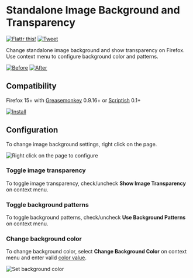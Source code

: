 # Standalone Image Background and Transparency

[![Flattr this!](https://api.flattr.com/button/flattr-badge-large.png)](https://flattr.com/submit/auto?url=https%3A%2F%2Fgithub.com%2FLouCypher%2Fuserscripts)
[![Tweet](https://si0.twimg.com/a/1309282244/images/goodies/tweetn.png)](https://twitter.com/share?text=Change+standalone+image+background+and+show+transparency+on+%23Firefox+with+this+%23userscript&url=https%3A%2F%2Fgithub.com%2FLouCypher%2Fuserscripts%2Ftree%2Fmaster%2Fimage-background&related=zoolcar9&via=zoolcar9)

Change standalone image background and show transparency on Firefox. Use context menu to configure background color and patterns.

[![Before](https://lh4.googleusercontent.com/-Pay5iiGHq0Q/ULZsaTrwlRI/AAAAAAAAC5U/ND8sMF1-XZg/s320/image-before.png "Before")](https://lh4.googleusercontent.com/-Pay5iiGHq0Q/ULZsaTrwlRI/AAAAAAAAC5U/ND8sMF1-XZg/s0/image-before.png)
[![After](https://lh4.googleusercontent.com/-9mHK9gjsEd8/ULienLrrojI/AAAAAAAAC6Y/CoJitWWXsHc/s320/image-after.png "After")](https://lh4.googleusercontent.com/-9mHK9gjsEd8/ULienLrrojI/AAAAAAAAC6Y/CoJitWWXsHc/s0/image-after.png)

## Compatibility

Firefox 15+ with [Greasemonkey](https://addons.mozilla.org/addon/greasemonkey) 0.9.16+ or [Scriptish](https://addons.mozilla.org/addon/scriptish) 0.1+

[![Install](https://lh5.googleusercontent.com/-FtCn5O9tCIw/UL-im_1aBzI/AAAAAAAAC8Y/c-aoqaalnMM/s0/_install.png)](https://raw.github.com/LouCypher/userscripts/master/image-background/image-background.user.js "Install this user script")

## Configuration

To change image background settings, right click on the page.

![Right click on the page to configure](https://lh3.googleusercontent.com/-B-l3fYMSfac/UL-gXOA3ufI/AAAAAAAAC8I/-BfWxawoW_A/s0/image-after-contextmenu.png "Right click on the page to configure")

### Toggle image transparency

To toggle image transparency, check/uncheck **Show Image Transparency** on context menu.

### Toggle background patterns

To toggle background patterns, check/uncheck **Use Background Patterns** on context menu.

### Change background color

To change background color, select **Change Background Color** on context menu and enter valid [color value](https://developer.mozilla.org/CSS/color_value).

![Set background color](https://lh5.googleusercontent.com/-SJPtGsp_D48/ULmJws41KqI/AAAAAAAAC7U/dXKsCPXOvjE/s266/image-after-prompt.png "Set background color")